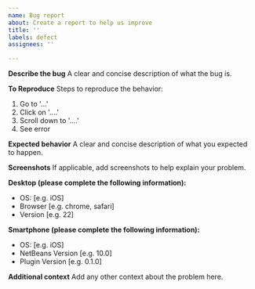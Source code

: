 ```yaml
---
name: Bug report
about: Create a report to help us improve
title: ''
labels: defect
assignees: ''

---
```


**Describe the bug**
A clear and concise description of what the bug is.

**To Reproduce**
Steps to reproduce the behavior:
1. Go to '...'
2. Click on '....'
3. Scroll down to '....'
4. See error

**Expected behavior**
A clear and concise description of what you expected to happen.

**Screenshots**
If applicable, add screenshots to help explain your problem.

**Desktop (please complete the following information):**
 - OS: [e.g. iOS]
 - Browser [e.g. chrome, safari]
 - Version [e.g. 22]

**Smartphone (please complete the following information):**
 - OS: [e.g. iOS]
 - NetBeans Version [e.g. 10.0]
 - Plugin Version [e.g. 0.1.0]

**Additional context**
Add any other context about the problem here.
